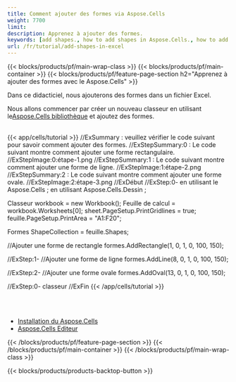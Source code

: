 ```yaml
---
title: Comment ajouter des formes via Aspose.Cells
weight: 7700
limit:
description: Apprenez à ajouter des formes.
keywords: [add shapes., how to add shapes in Aspose.Cells., how to add shapes using Aspose.Cells]
url: /fr/tutorial/add-shapes-in-excel
---
```

{{< blocks/products/pf/main-wrap-class >}}
{{< blocks/products/pf/main-container >}}
{{< blocks/products/pf/feature-page-section h2="Apprenez à ajouter des formes avec le Aspose.Cells" >}}

<p>
Dans ce didacticiel, nous ajouterons des formes dans un fichier Excel.
</p>

<p>
 Nous allons commencer par créer un nouveau classeur en utilisant le<a href="https://www.nuget.org/packages/Aspose.Cells">Aspose.Cells bibliothèque</a> et ajoutez des formes.
</p>

<br />
{{< app/cells/tutorial >}}
//ExSummary : veuillez vérifier le code suivant pour savoir comment ajouter des formes.
//ExStepSummary:0 : Le code suivant montre comment ajouter une forme rectangulaire.
//ExStepImage:0:étape-1.png
//ExStepSummary:1 : Le code suivant montre comment ajouter une forme de ligne.
//ExStepImage:1:étape-2.png
//ExStepSummary:2 : Le code suivant montre comment ajouter une forme ovale.
//ExStepImage:2:étape-3.png
//ExDébut
//ExStep:0-
en utilisant le Aspose.Cells ;
en utilisant Aspose.Cells.Dessin ;





Classeur workbook = new Workbook();
Feuille de calcul = workbook.Worksheets[0];
sheet.PageSetup.PrintGridlines = true;
feuille.PageSetup.PrintArea = "A1:F20";

Formes ShapeCollection = feuille.Shapes;

//Ajouter une forme de rectangle
formes.AddRectangle(1, 0, 1, 0, 100, 150);

//ExStep:1-
//Ajouter une forme de ligne
formes.AddLine(8, 0, 1, 0, 100, 150);

//ExStep:2-
//Ajouter une forme ovale
formes.AddOval(13, 0, 1, 0, 100, 150);

//ExStep:0-
classeur
//ExFin
{{< /app/cells/tutorial >}}
<br />

<br />
<br />
<div class="code-sample">
    <ul class="link-list">
        <li class="link-item"><a href="https://docs.aspose.com/cells/net/installation/">Installation du Aspose.Cells</a></li>
        <li class="link-item"><a href="https://products.aspose.app/cells/editor/">Aspose.Cells Editeur</a></li>
    </ul>
</div>

{{< /blocks/products/pf/feature-page-section >}}
{{< /blocks/products/pf/main-container >}}
{{< /blocks/products/pf/main-wrap-class >}}

{{< blocks/products/products-backtop-button >}}